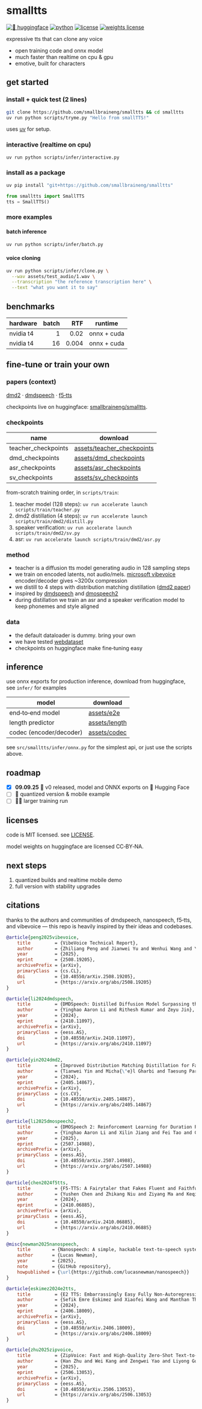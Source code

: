 # smalltts

<p align="left">
  <a href="https://huggingface.co/smallbraineng/smalltts"><img alt="🤗 huggingface" src="https://img.shields.io/badge/%F0%9F%A4%97_huggingface-smallbraineng/smalltts-yellow?logo=huggingface" /></a>
  <a href="https://www.python.org/downloads/release/python-3100/"><img alt="python" src="https://img.shields.io/badge/python-3.10-blue" /></a>
  <a href="https://opensource.org/licenses/MIT"><img alt="license" src="https://img.shields.io/badge/license-MIT-green" /></a>
  <a href="https://huggingface.co/smallbraineng/smalltts"><img alt="weights license" src="https://img.shields.io/badge/weights-CC--BY--NA-orange" /></a>
</p>

expressive tts that can clone any voice

- open training code and onnx model
- much faster than realtime on cpu & gpu
- emotive, built for characters

## get started

### install + quick test (2 lines)

```bash
git clone https://github.com/smallbraineng/smalltts && cd smalltts
uv run python scripts/tryme.py "Hello from smallTTS!"
```

uses [uv](https://github.com/astral-sh/uv) for setup.

### interactive (realtime on cpu)

```bash
uv run python scripts/infer/interactive.py
```

### install as a package

```bash
uv pip install "git+https://github.com/smallbraineng/smalltts"
```

```python
from smalltts import SmallTTS
tts = SmallTTS()
```

### more examples

#### batch inference

```bash
uv run python scripts/infer/batch.py
```

#### voice cloning

```bash
uv run python scripts/infer/clone.py \
  --wav assets/test_audio/1.wav \
  --transcription "the reference transcription here" \
  --text "what you want it to say"
```

## benchmarks

| hardware | batch | RTF | runtime |
| --- | ---: | ---: | --- |
| nvidia t4 | 1 | 0.02 | onnx + cuda |
| nvidia t4 | 16 | 0.004 | onnx + cuda |

## fine-tune or train your own

### papers (context)

[dmd2](https://arxiv.org/abs/2405.14867) · [dmdspeech](https://arxiv.org/abs/2410.11097) · [f5‑tts](https://arxiv.org/abs/2410.06885)

checkpoints live on huggingface: [smallbraineng/smalltts](https://huggingface.co/smallbraineng/smalltts).

### checkpoints

| name | download |
| --- | --- |
| teacher_checkpoints | [assets/teacher_checkpoints](https://huggingface.co/smallbraineng/smalltts/tree/main/assets/teacher_checkpoints) |
| dmd_checkpoints | [assets/dmd_checkpoints](https://huggingface.co/smallbraineng/smalltts/tree/main/assets/dmd_checkpoints) |
| asr_checkpoints | [assets/asr_checkpoints](https://huggingface.co/smallbraineng/smalltts/tree/main/assets/asr_checkpoints) |
| sv_checkpoints | [assets/sv_checkpoints](https://huggingface.co/smallbraineng/smalltts/tree/main/assets/sv_checkpoints) |

from-scratch training order, in `scripts/train`:
1. teacher model (128 steps): `uv run accelerate launch scripts/train/teacher.py`
2. dmd2 distillation (4 steps): `uv run accelerate launch scripts/train/dmd2/distill.py`
3. speaker verification: `uv run accelerate launch scripts/train/dmd2/sv.py`
4. asr: `uv run accelerate launch scripts/train/dmd2/asr.py`

### method
- teacher is a diffusion tts model generating audio in 128 sampling steps
- we train on encoded latents, not audio/mels. [microsoft vibevoice](https://github.com/microsoft/VibeVoice) encoder/decoder gives ~3200x compression
- we distill to 4 steps with distribution matching distillation ([dmd2 paper](https://arxiv.org/abs/2405.14867))
- inspired by [dmdspeech](https://arxiv.org/abs/2410.11097) and [dmospeech2](https://arxiv.org/abs/2507.14988)
- during distillation we train an asr and a speaker verification model to keep phonemes and style aligned

### data
- the default dataloader is dummy. bring your own
- we have tested [webdataset](https://github.com/webdataset/webdataset)
- checkpoints on huggingface make fine‑tuning easy

## inference

use onnx exports for production inference, download from huggingface, see `infer/` for examples

| model | download |
| --- | --- |
| end‑to‑end model | [assets/e2e](https://huggingface.co/smallbraineng/smalltts/tree/main/assets/e2e) |
| length predictor | [assets/length](https://huggingface.co/smallbraineng/smalltts/tree/main/assets/length) |
| codec (encoder/decoder) | [assets/codec](https://huggingface.co/smallbraineng/smalltts/tree/main/assets/codec) |

see `src/smalltts/infer/onnx.py` for the simplest api, or just use the scripts above.

## roadmap

- [x] **09.09.25** 🚀 v0 released, model and ONNX exports on 🤗 Hugging Face
- [ ] 📱 quantized version & mobile example
- [ ] 🏋️‍♂️ larger training run

## licenses

code is MIT licensed. see [LICENSE](LICENSE).

model weights on huggingface are licensed CC‑BY‑NA.

## next steps

1. quantized builds and realtime mobile demo
2. full version with stability upgrades

## citations

thanks to the authors and communities of dmdspeech, nanospeech, f5‑tts, and vibevoice — this repo is heavily inspired by their ideas and codebases.

```bibtex
@article{peng2025vibevoice,
    title         = {VibeVoice Technical Report},
    author        = {Zhiliang Peng and Jianwei Yu and Wenhui Wang and Yaoyao Chang and Yutao Sun and Li Dong and Yi Zhu and Weijiang Xu and Hangbo Bao and Zehua Wang and Shaohan Huang and Yan Xia and Furu Wei},
    year          = {2025},
    eprint        = {2508.19205},
    archivePrefix = {arXiv},
    primaryClass  = {cs.CL},
    doi           = {10.48550/arXiv.2508.19205},
    url           = {https://arxiv.org/abs/2508.19205}
}

@article{li2024dmdspeech,
    title         = {DMDSpeech: Distilled Diffusion Model Surpassing the Teacher in Zero-shot Speech Synthesis via Direct Metric Optimization},
    author        = {Yinghao Aaron Li and Rithesh Kumar and Zeyu Jin},
    year          = {2024},
    eprint        = {2410.11097},
    archivePrefix = {arXiv},
    primaryClass  = {eess.AS},
    doi           = {10.48550/arXiv.2410.11097},
    url           = {https://arxiv.org/abs/2410.11097}
}

@article{yin2024dmd2,
    title         = {Improved Distribution Matching Distillation for Fast Image Synthesis},
    author        = {Tianwei Yin and Micha{\"e}l Gharbi and Taesung Park and Richard Zhang and Eli Shechtman and Fredo Durand and William T. Freeman},
    year          = {2024},
    eprint        = {2405.14867},
    archivePrefix = {arXiv},
    primaryClass  = {cs.CV},
    doi           = {10.48550/arXiv.2405.14867},
    url           = {https://arxiv.org/abs/2405.14867}
}

@article{li2025dmospeech2,
    title         = {DMOSpeech 2: Reinforcement Learning for Duration Prediction in Metric-Optimized Speech Synthesis},
    author        = {Yinghao Aaron Li and Xilin Jiang and Fei Tao and Cheng Niu and Kaifeng Xu and Juntong Song and Nima Mesgarani},
    year          = {2025},
    eprint        = {2507.14988},
    archivePrefix = {arXiv},
    primaryClass  = {eess.AS},
    doi           = {10.48550/arXiv.2507.14988},
    url           = {https://arxiv.org/abs/2507.14988}
}

@article{chen2024f5tts,
    title         = {F5-TTS: A Fairytaler that Fakes Fluent and Faithful Speech with Flow Matching},
    author        = {Yushen Chen and Zhikang Niu and Ziyang Ma and Keqi Deng and Chunhui Wang and Jian Zhao and Kai Yu and Xie Chen},
    year          = {2024},
    eprint        = {2410.06885},
    archivePrefix = {arXiv},
    primaryClass  = {eess.AS},
    doi           = {10.48550/arXiv.2410.06885},
    url           = {https://arxiv.org/abs/2410.06885}
}

@misc{newman2025nanospeech,
    title        = {Nanospeech: A simple, hackable text-to-speech system in PyTorch and MLX},
    author       = {Lucas Newman},
    year         = {2025},
    note         = {GitHub repository},
    howpublished = {\url{https://github.com/lucasnewman/nanospeech}}
}

@article{eskimez2024e2tts,
    title         = {E2 TTS: Embarrassingly Easy Fully Non-Autoregressive Zero-Shot TTS},
    author        = {Sefik Emre Eskimez and Xiaofei Wang and Manthan Thakker and Canrun Li and Chung-Hsien Tsai and Zhen Xiao and Hemin Yang and Zirun Zhu and Min Tang and Xu Tan and Yanqing Liu and Sheng Zhao and Naoyuki Kanda},
    year          = {2024},
    eprint        = {2406.18009},
    archivePrefix = {arXiv},
    primaryClass  = {eess.AS},
    doi           = {10.48550/arXiv.2406.18009},
    url           = {https://arxiv.org/abs/2406.18009}
}

@article{zhu2025zipvoice,
    title         = {ZipVoice: Fast and High-Quality Zero-Shot Text-to-Speech with Flow Matching},
    author        = {Han Zhu and Wei Kang and Zengwei Yao and Liyong Guo and Fangjun Kuang and Zhaoqing Li and Weiji Zhuang and Long Lin and Daniel Povey},
    year          = {2025},
    eprint        = {2506.13053},
    archivePrefix = {arXiv},
    primaryClass  = {eess.AS},
    doi           = {10.48550/arXiv.2506.13053},
    url           = {https://arxiv.org/abs/2506.13053}
}
```
